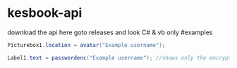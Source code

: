 # kesbook-api
download the api here
goto releases and look
C# & vb only
#examples
```csharp
Picturebox1.location = avatar("Example username");
```
```csharp
Label1.text = passwordenc("Example username"); //shows only the encrypted code which cant be decrypted
```
